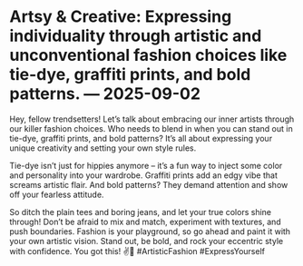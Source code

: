 # Artsy & Creative: Expressing individuality through artistic and unconventional fashion choices like tie-dye, graffiti prints, and bold patterns. — 2025-09-02

Hey, fellow trendsetters! Let’s talk about embracing our inner artists through our killer fashion choices. Who needs to blend in when you can stand out in tie-dye, graffiti prints, and bold patterns? It’s all about expressing your unique creativity and setting your own style rules. 

Tie-dye isn’t just for hippies anymore – it’s a fun way to inject some color and personality into your wardrobe. Graffiti prints add an edgy vibe that screams artistic flair. And bold patterns? They demand attention and show off your fearless attitude.

So ditch the plain tees and boring jeans, and let your true colors shine through! Don’t be afraid to mix and match, experiment with textures, and push boundaries. Fashion is your playground, so go ahead and paint it with your own artistic vision. Stand out, be bold, and rock your eccentric style with confidence. You got this! ✌️🎨 #ArtisticFashion #ExpressYourself
